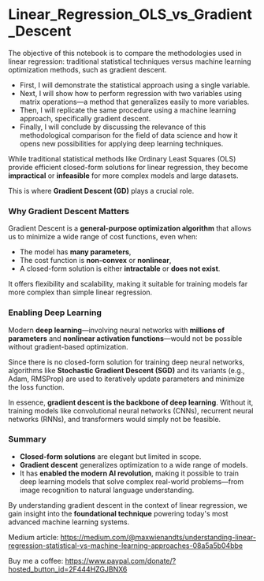 # Linear_Regression_OLS_vs_Gradient_Descent
The objective of this notebook is to compare the methodologies used in linear regression: traditional statistical techniques versus machine learning optimization methods, such as gradient descent.
- First, I will demonstrate the statistical approach using a single variable.
- Next, I will show how to perform regression with two variables using matrix operations—a method that generalizes easily to more variables.
- Then, I will replicate the same procedure using a machine learning approach, specifically gradient descent.
- Finally, I will conclude by discussing the relevance of this methodological comparison for the field of data science and how it opens new possibilities for applying deep learning techniques.

While traditional statistical methods like Ordinary Least Squares (OLS) provide efficient closed-form solutions for linear regression, they become **impractical** or **infeasible** for more complex models and large datasets.

This is where **Gradient Descent (GD)** plays a crucial role.

### Why Gradient Descent Matters

Gradient Descent is a **general-purpose optimization algorithm** that allows us to minimize a wide range of cost functions, even when:
- The model has **many parameters**,
- The cost function is **non-convex** or **nonlinear**,
- A closed-form solution is either **intractable** or **does not exist**.

It offers flexibility and scalability, making it suitable for training models far more complex than simple linear regression.

### Enabling Deep Learning

Modern **deep learning**—involving neural networks with **millions of parameters** and **nonlinear activation functions**—would not be possible without gradient-based optimization.

Since there is no closed-form solution for training deep neural networks, algorithms like **Stochastic Gradient Descent (SGD)** and its variants (e.g., Adam, RMSProp) are used to iteratively update parameters and minimize the loss function.

In essence, **gradient descent is the backbone of deep learning**. Without it, training models like convolutional neural networks (CNNs), recurrent neural networks (RNNs), and transformers would simply not be feasible.

### Summary

- **Closed-form solutions** are elegant but limited in scope.
- **Gradient descent** generalizes optimization to a wide range of models.
- It has **enabled the modern AI revolution**, making it possible to train deep learning models that solve complex real-world problems—from image recognition to natural language understanding.

By understanding gradient descent in the context of linear regression, we gain insight into the **foundational technique** powering today's most advanced machine learning systems.


Medium article: https://medium.com/@maxwienandts/understanding-linear-regression-statistical-vs-machine-learning-approaches-08a5a5b04bbe

Buy me a coffee: https://www.paypal.com/donate/?hosted_button_id=2F444HZGJBNX6
